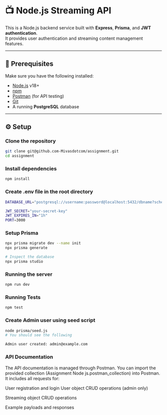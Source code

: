 # 📺 Node.js Streaming API

This is a Node.js backend service built with **Express**, **Prisma**, and **JWT authentication**.  
It provides user authentication and streaming content management features.

---

## 🚀 Prerequisites

Make sure you have the following installed:

- [Node.js](https://nodejs.org/) v18+
- [npm](https://www.npmjs.com/)
- [Postman](https://www.postman.com/) (for API testing)
- [Git](https://git-scm.com/)
- A running **PostgreSQL** database

---

## ⚙️ Setup

### Clone the repository
```bash
git clone git@github.com-Mivasdotcom/assignment.git
cd assignment
```

### Install dependencies 
```bash 
npm install
```

### Create .env file in the root directory 
```bash
DATABASE_URL="postgresql://username:password@localhost:5432/dbname?schema=public"

JWT_SECRET="your-secret-key"
JWT_EXPIRES_IN="1h"
PORT=3000
```

### Setup Prisma 
```bash 
npx prisma migrate dev --name init
npx prisma generate

# Inspect the database
npx prisma studio
```

### Running the server 
```bash
npm run dev
```

### Running Tests
```bash
npm test
```


### Create Admin user using seed script
```bash
node prisma/seed.js
# You should see the following 

Admin user created: admin@example.com

```


### API Documentation 

The API documentation is managed through Postman.
You can import the provided collection (Assignment Node js.postman_collection) into Postman.
It includes all requests for:

User registration and login 
User object CRUD operations (admin only)

Streaming object CRUD operations

Example payloads and responses
